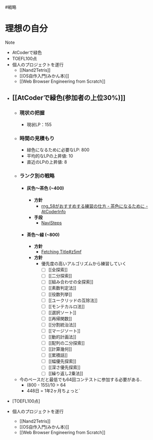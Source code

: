 #戦略
# 理想の自分
> [!note]
> - AtCoderで緑色
> - TOEFL100点
> - 個人のプロジェクトを遂行
>	- [[Nand2Tetris]]
>	- [[OS自作入門(みかん本)]]
>	- [[Web Browser Engineering from Scratch]]

- ## [[AtCoderで緑色(参加者の上位30%)]]
	- ### 現状の把握
		- 現状LP：155
	- ### 時間の見積もり
		- 緑色になるために必要なLP:  800
		- 平均的なLPの上昇値:  10
		- 直近のLPの上昇値:  8
	- ###  ランク別の戦略
		- #### 灰色〜茶色 (~400)
			- **方針**
				- [rng\_58がおすすめする練習の仕方 - 茶色になるために - AtCoderInfo](https://info.atcoder.jp/entry/2024/03/18/160342)
			- **手段**
				- [NaviSteps](https://docs.google.com/spreadsheets/d/1p4rGvtYcqk9hfsl8PSeMlsNqFu34o8DOGM78MBn7dg4/edit?gid=0#gid=0)
		- #### 茶色〜緑 (~800)
			- **方針**
				- [Fetching Title#z5mf](https://qiita.com/e869120/items/eb50fdaece12be418faa)
			- **方針**
				- 優先度の高いアルゴリズムから練習していく
					- [ ] [[全探索]]
					- [ ] [[二分探索]]
					- [ ] [[組み合わせの全探索]]
					- [ ] [[素数判定法]]
					- [ ] [[役数列挙]]
					- [ ] [[ユークリッドの互除法]]
					- [ ] [[モンテカルロ法]]
					- [ ] [[選択ソート]]
					- [ ] [[再帰関数]]
					- [ ] [[分割統治法]]
					- [ ] [[マージソート]]
					- [ ] [[動的計画法]]
					- [ ] [[配列の二分探索]]
					- [ ] [[計算幾何]]
					- [ ] [[累積話]]
					- [ ] [[幅優先探索]]
					- [ ] [[深さ優先探索]]
					- [ ] [[繰り返し2乗法]]
	- 今のペースだと最低でも64回コンテストに参加する必要がある．
		- (800 - 155)/10 > 64
		- 448日 = 1年2ヶ月ちょっと`
	
- [TOEFL100点]
- 個人のプロジェクトを遂行
	- [[Nand2Tetris]]
	- [[OS自作入門(みかん本)]]
	- [[Web Browser Engineering from Scratch]]